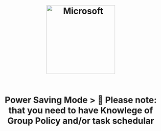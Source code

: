 
<h1 align="center">
  <img alt="Microsoft" src="https://img-prod-cms-rt-microsoft-com.akamaized.net/cms/api/am/imageFileData/RE1Mu3b?ver=5c31" width="224px"/>  <br/>
  <br></br>
  Power Saving Mode
> 🔔 Please note: that you need to have Knowlege of Group Policy and/or task schedular
